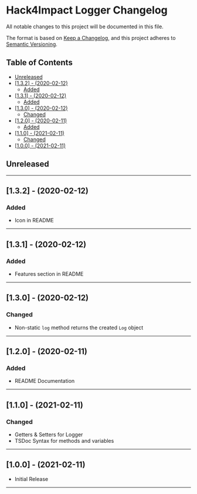 # Hack4Impact Logger Changelog <!-- omit in toc -->

All notable changes to this project will be documented in this file.

The format is based on [Keep a Changelog](http://keepachangelog.com/), and this project adheres to [Semantic Versioning](https://semver.org/spec/v2.0.0.html).

## Table of Contents <!-- omit in toc -->

- [Unreleased](#unreleased)
- [[1.3.2] - (2020-02-12)](#132---2020-02-12)
  - [Added](#added)
- [[1.3.1] - (2020-02-12)](#131---2020-02-12)
  - [Added](#added-1)
- [[1.3.0] - (2020-02-12)](#130---2020-02-12)
  - [Changed](#changed)
- [[1.2.0] - (2020-02-11)](#120---2020-02-11)
  - [Added](#added-2)
- [[1.1.0] - (2021-02-11)](#110---2021-02-11)
  - [Changed](#changed-1)
- [[1.0.0] - (2021-02-11)](#100---2021-02-11)

## Unreleased

---

## [1.3.2] - (2020-02-12)

### Added

- Icon in README

---

## [1.3.1] - (2020-02-12)

### Added

- Features section in README

---

## [1.3.0] - (2020-02-12)

### Changed

- Non-static `log` method returns the created `Log` object

---

## [1.2.0] - (2020-02-11)

### Added

- README Documentation

---

## [1.1.0] - (2021-02-11)

### Changed

- Getters & Setters for Logger
- TSDoc Syntax for methods and variables

---

## [1.0.0] - (2021-02-11)

- Initial Release

---

<!-- Start Reference Links -->
